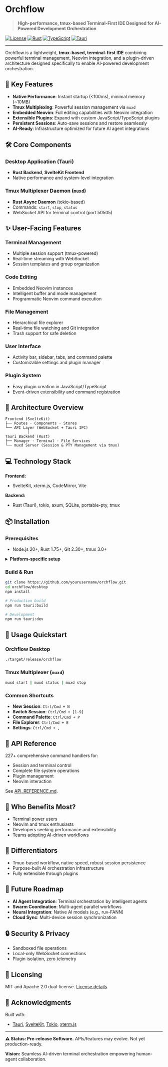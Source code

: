 # Orchflow

> **High-performance, tmux-based Terminal-First IDE Designed for AI-Powered Development Orchestration**

[![License](https://img.shields.io/badge/license-MIT%2FApache--2.0-blue.svg)](LICENSE)
[![Rust](https://img.shields.io/badge/rust-1.75%2B-orange.svg)](https://www.rust-lang.org/)
[![TypeScript](https://img.shields.io/badge/typescript-5.0%2B-blue.svg)](https://www.typescriptlang.org/)
[![Tauri](https://img.shields.io/badge/tauri-2.0-yellow.svg)](https://tauri.app/)

---

Orchflow is a lightweight, **tmux-based, terminal-first IDE** combining powerful terminal management, Neovim integration, and a plugin-driven architecture designed specifically to enable AI-powered development orchestration.

## 🚀 Key Features

* **Native Performance**: Instant startup (<100ms), minimal memory (\~10MB)
* **Tmux Multiplexing**: Powerful session management via `muxd`
* **Embedded Neovim**: Full editing capabilities with Neovim integration
* **Extensible Plugins**: Expand with custom JavaScript/TypeScript plugins
* **Persistent Sessions**: Auto-save sessions and restore seamlessly
* **AI-Ready**: Infrastructure optimized for future AI agent integrations

## 🛠️ Core Components

### Desktop Application (Tauri)

* **Rust Backend**, **SvelteKit Frontend**
* Native performance and system-level integration

### Tmux Multiplexer Daemon (`muxd`)

* **Rust Async Daemon** (tokio-based)
* Commands: `start`, `stop`, `status`
* WebSocket API for terminal control (port 50505)

## ✨ User-Facing Features

### Terminal Management

* Multiple session support (tmux-powered)
* Real-time streaming with WebSocket
* Session templates and group organization

### Code Editing

* Embedded Neovim instances
* Intelligent buffer and mode management
* Programmatic Neovim command execution

### File Management

* Hierarchical file explorer
* Real-time file watching and Git integration
* Trash support for safe deletion

### User Interface

* Activity bar, sidebar, tabs, and command palette
* Customizable settings and plugin manager

### Plugin System

* Easy plugin creation in JavaScript/TypeScript
* Event-driven extensibility and command registration

## 📐 Architecture Overview

```
Frontend (SvelteKit)
├── Routes · Components · Stores
└── API Layer (WebSocket + Tauri IPC)
          │
Tauri Backend (Rust)
├── Manager · Terminal · File Services
└── muxd Server (Session & PTY Management via tmux)
```

## 💻 Technology Stack

**Frontend:**

* SvelteKit, xterm.js, CodeMirror, Vite

**Backend:**

* Rust (Tauri), tokio, axum, SQLite, portable-pty, tmux

## 📦 Installation

### Prerequisites

* Node.js 20+, Rust 1.75+, Git 2.30+, tmux 3.0+

<details>
<summary><strong>Platform-specific setup</strong></summary>

**macOS**:

```bash
xcode-select --install
brew install tmux
```

**Linux (Ubuntu)**:

```bash
sudo apt update
sudo apt install -y libwebkit2gtk-4.0-dev libgtk-3-dev libayatana-appindicator3-dev librsvg2-dev tmux build-essential pkg-config libssl-dev
```

**Windows**:

* Visual Studio 2022 with C++ build tools
* Windows SDK, WebView2, Git Bash/WSL2

</details>

### Build & Run

```bash
git clone https://github.com/yourusername/orchflow.git
cd orchflow/desktop
npm install

# Production build
npm run tauri:build

# Development
npm run tauri:dev
```

## 🚦 Usage Quickstart

### Orchflow Desktop

```bash
./target/release/orchflow
```

### Tmux Multiplexer (`muxd`)

```bash
muxd start | muxd status | muxd stop
```

### Common Shortcuts

* **New Session**: `Ctrl/Cmd + N`
* **Switch Session**: `Ctrl/Cmd + [1-9]`
* **Command Palette**: `Ctrl/Cmd + P`
* **File Explorer**: `Ctrl/Cmd + E`
* **Settings**: `Ctrl/Cmd + ,`

## 📖 API Reference

227+ comprehensive command handlers for:

* Session and terminal control
* Complete file system operations
* Plugin management
* Neovim interaction

See [API\_REFERENCE.md](API_REFERENCE.md).

## 🎯 Who Benefits Most?

* Terminal power users
* Neovim and tmux enthusiasts
* Developers seeking performance and extensibility
* Teams adopting AI-driven workflows

## 🌟 Differentiators

* Tmux-based workflow, native speed, robust session persistence
* Purpose-built AI orchestration infrastructure
* Fully extensible through plugins

## 🔮 Future Roadmap

* **AI Agent Integration**: Terminal orchestration by intelligent agents
* **Swarm Coordination**: Multi-agent parallel workflows
* **Neural Integration**: Native AI models (e.g., ruv-FANN)
* **Cloud Sync**: Multi-device session synchronization

## 🔒 Security & Privacy

* Sandboxed file operations
* Local-only WebSocket connections
* Plugin isolation, zero telemetry

## 📜 Licensing

MIT and Apache 2.0 dual-license. [License details](LICENSE).

## 🙌 Acknowledgments

Built with:

* [Tauri](https://tauri.app/), [SvelteKit](https://kit.svelte.dev/), [Tokio](https://tokio.rs/), [xterm.js](https://xtermjs.org/)

---

**⚠️ Status: Pre-release Software.** APIs/features may evolve. Not yet production-ready.

**Vision:** Seamless AI-driven terminal orchestration empowering human-agent collaboration.
